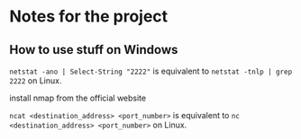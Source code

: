 # Notes for the project

## How to use stuff on Windows

`netstat -ano | Select-String "2222"` is equivalent to `netstat -tnlp | grep 2222` on Linux.

install nmap from the official website

`ncat <destination_address> <port_number>` is equivalent to `nc <destination_address> <port_number>` on Linux.